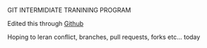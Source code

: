 GIT INTERMIDIATE TRANINING PROGRAM

Edited this through [Github](www.github.com)

Hoping to leran conflict, branches, pull requests, forks etc... today
